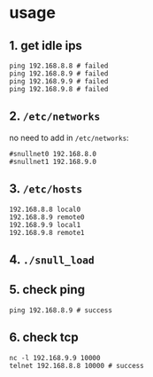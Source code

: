 # usage

## 1. get idle ips

    ping 192.168.8.8 # failed
    ping 192.168.8.9 # failed
    ping 192.168.9.9 # failed
    ping 192.168.9.8 # failed

## 2. `/etc/networks`

no need to add in `/etc/networks`:

    #snullnet0 192.168.8.0
    #snullnet1 192.168.9.0

## 3. `/etc/hosts`

    192.168.8.8 local0
    192.168.8.9 remote0
    192.168.9.9 local1
    192.168.9.8 remote1

## 4. `./snull_load`

## 5. check ping

    ping 192.168.8.9 # success

## 6. check tcp

    nc -l 192.168.9.9 10000
    telnet 192.168.8.8 10000 # success


